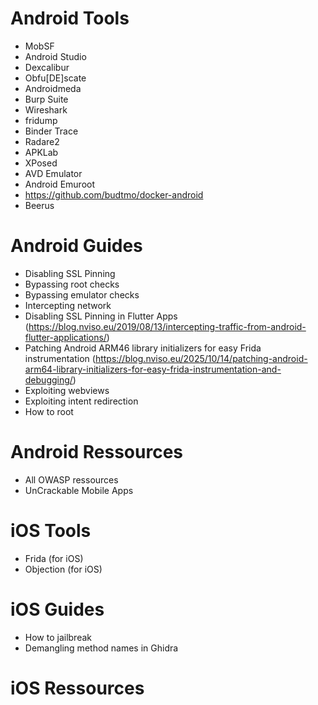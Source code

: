 # Android Tools
- MobSF
- Android Studio
- Dexcalibur
- Obfu[DE]scate
- Androidmeda
- Burp Suite
- Wireshark
- fridump
- Binder Trace
- Radare2
- APKLab
- XPosed
- AVD Emulator
- Android Emuroot
- https://github.com/budtmo/docker-android
- Beerus

# Android Guides
- Disabling SSL Pinning
- Bypassing root checks
- Bypassing emulator checks
- Intercepting network
- Disabling SSL Pinning in Flutter Apps (https://blog.nviso.eu/2019/08/13/intercepting-traffic-from-android-flutter-applications/)
- Patching Android ARM46 library initializers for easy Frida instrumentation (https://blog.nviso.eu/2025/10/14/patching-android-arm64-library-initializers-for-easy-frida-instrumentation-and-debugging/)
- Exploiting webviews
- Exploiting intent redirection
- How to root

# Android Ressources
- All OWASP ressources
- UnCrackable Mobile Apps

# iOS Tools
- Frida (for iOS)
- Objection (for iOS)

# iOS Guides
- How to jailbreak
- Demangling method names in Ghidra

# iOS Ressources